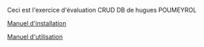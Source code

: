 
Ceci est l'exercice d'évaluation  CRUD DB de hugues POUMEYROL

[Manuel d'installation](Manuel%20INSTALLATION.pdf)

[Manuel d'utilisation](Manuel%20UTILISATION.pdf)
